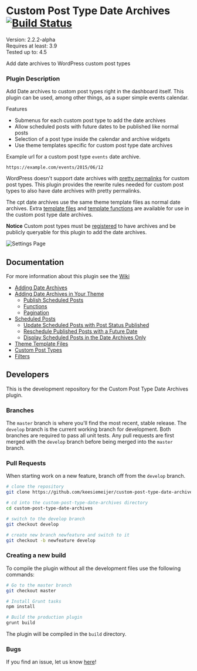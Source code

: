 # Custom Post Type Date Archives [![Build Status](https://travis-ci.org/keesiemeijer/custom-post-type-date-archives.svg?branch=develop)](http://travis-ci.org/keesiemeijer/custom-post-type-date-archives) #

Version:            2.2.2-alpha  
Requires at least: 3.9  
Tested up to:      4.5  

Add date archives to WordPress custom post types

### Plugin Description
Add Date archives to custom post types right in the dashboard itself. This plugin can be used, among other things, as a super simple events calendar.

Features
* Submenus for each custom post type to add the date archives
* Allow scheduled posts with future dates to be published like normal posts
* Selection of a post type inside the calendar and archive widgets
* Use theme templates specific for custom post type date archives

Example url for a custom post type `events` date archive.
```
https://example.com/events/2015/06/12
```

WordPress doesn't support date archives with [pretty permalinks](https://codex.wordpress.org/Using_Permalinks#Permalink_Types) for custom post types. This plugin provides the rewrite rules needed for custom post types to also have date archives with pretty permalinks.

The cpt date archives use the same theme template files as normal date archives. Extra [template files](https://github.com/keesiemeijer/custom-post-type-date-archives/wiki/Theme-Template-Files) and [template functions](https://github.com/keesiemeijer/custom-post-type-date-archives/wiki/Functions) are available for use in the custom post type date archives.

**Notice** Custom post types must be [registered](https://github.com/keesiemeijer/custom-post-type-date-archives/wiki/Custom-Post-Types) to have archives and be publicly queryable for this plugin to add the date archives.

![Settings Page](/../screenshots/screenshot-1.png?raw=true)

## Documentation
For more information about this plugin see the [Wiki](https://github.com/keesiemeijer/custom-post-type-date-archives/wiki)

* [Adding Date Archives](https://github.com/keesiemeijer/custom-post-type-date-archives/wiki/Adding-Date-Archives)
* [Adding Date Archives in Your Theme](https://github.com/keesiemeijer/custom-post-type-date-archives/wiki/Adding-Date-Archives-in-Your-Theme)
  * [Publish Scheduled Posts](https://github.com/keesiemeijer/custom-post-type-date-archives/wiki/Adding-Date-Archives-in-Your-Theme#publish-scheduled-posts)
  * [Functions](https://github.com/keesiemeijer/custom-post-type-date-archives/wiki/Functions)
  * [Pagination](https://github.com/keesiemeijer/custom-post-type-date-archives/wiki/Pagination)
* [Scheduled Posts](https://github.com/keesiemeijer/custom-post-type-date-archives/wiki/Scheduled-Posts)
  * [Update Scheduled Posts with Post Status Published](https://github.com/keesiemeijer/custom-post-type-date-archives/wiki/Scheduled-Posts#update-scheduled-posts-with-post-status-published)
  * [Reschedule Published Posts with a Future Date](https://github.com/keesiemeijer/custom-post-type-date-archives/wiki/Scheduled-Posts#reschedule-published-posts-with-a-future-date)
  * [Display Scheduled Posts in the Date Archives Only](https://github.com/keesiemeijer/custom-post-type-date-archives/wiki/Scheduled-Posts#display-scheduled-posts-in-the-date-archives-only)
* [Theme Template Files](https://github.com/keesiemeijer/custom-post-type-date-archives/wiki/Theme-Template-Files)
* [Custom Post Types](https://github.com/keesiemeijer/custom-post-type-date-archives/wiki/Custom-Post-Types)
* [Filters](https://github.com/keesiemeijer/custom-post-type-date-archives/wiki/Filters)

## Developers
This is the development repository for the Custom Post Type Date Archives plugin.

### Branches
The `master` branch is where you'll find the most recent, stable release.
The `develop` branch is the current working branch for development. Both branches are required to pass all unit tests. Any pull requests are first merged with the `develop` branch before being merged into the `master` branch.

### Pull Requests
When starting work on a new feature, branch off from the `develop` branch.
```bash
# clone the repository
git clone https://github.com/keesiemeijer/custom-post-type-date-archives.git

# cd into the custom-post-type-date-archives directory
cd custom-post-type-date-archives

# switch to the develop branch
git checkout develop

# create new branch newfeature and switch to it
git checkout -b newfeature develop
```

### Creating a new build
To compile the plugin without all the development files use the following commands:
```bash
# Go to the master branch
git checkout master

# Install Grunt tasks
npm install

# Build the production plugin
grunt build
```
The plugin will be compiled in the `build` directory.

### Bugs
If you find an issue, let us know [here](https://github.com/keesiemeijer/custom-post-type-date-archives/issues?state=open)!